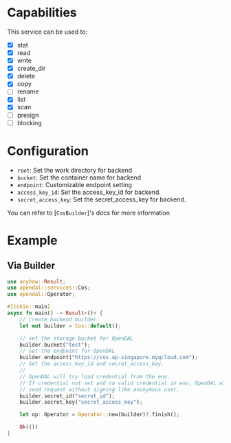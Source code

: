 # Capabilities

This service can be used to:

- [x] stat
- [x] read
- [x] write
- [x] create_dir
- [x] delete
- [x] copy
- [ ] rename
- [x] list
- [x] scan
- [ ] presign
- [ ] blocking

# Configuration

- `root`: Set the work directory for backend
- `bucket`: Set the container name for backend
- `endpoint`: Customizable endpoint setting
- `access_key_id`: Set the access_key_id for backend.
- `secret_access_key`: Set the secret_access_key for backend.

You can refer to [`CosBuilder`]'s docs for more information

# Example

## Via Builder

```rust
use anyhow::Result;
use opendal::services::Cos;
use opendal::Operator;

#[tokio::main]
async fn main() -> Result<()> {
    // create backend builder
    let mut builder = Cos::default();

    // set the storage bucket for OpenDAL
    builder.bucket("test");
    // set the endpoint for OpenDAL
    builder.endpoint("https://cos.ap-singapore.myqcloud.com");
    // Set the access_key_id and secret_access_key.
    //
    // OpenDAL will try load credential from the env.
    // If credential not set and no valid credential in env, OpenDAL will
    // send request without signing like anonymous user.
    builder.secret_id("secret_id");
    builder.secret_key("secret_access_key");

    let op: Operator = Operator::new(builder)?.finish();

    Ok(())
}
```
